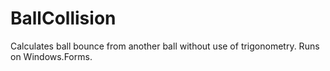 # BallCollision
Calculates ball bounce from another ball without use of trigonometry. Runs on Windows.Forms.
